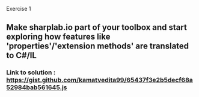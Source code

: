 Exercise 1
## Make sharplab.io part of your toolbox and start exploring how features like 'properties'/'extension methods' are translated to C#/IL
### Link to solution : https://gist.github.com/kamatvedita99/65437f3e2b5decf68a52984bab561645.js
